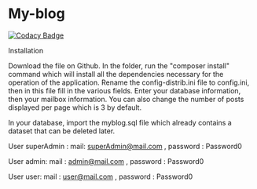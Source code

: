 # My-blog
[![Codacy Badge](https://app.codacy.com/project/badge/Grade/946b9f36132d4e06a4fe652d68b026ae)](https://www.codacy.com/gh/d4rkstrife/My-blog/dashboard?utm_source=github.com&amp;utm_medium=referral&amp;utm_content=d4rkstrife/My-blog&amp;utm_campaign=Badge_Grade)

Installation

Download the file on Github.
In the folder, run the "composer install" command which will install all the dependencies necessary for the operation of the application.
Rename the config-distrib.ini file to config.ini, then in this file fill in the various fields. Enter your database information, then your mailbox information. You can also change the number of posts displayed per page which is 3 by default.

In your database, import the myblog.sql file which already contains a dataset that can be deleted later.


User superAdmin : mail: superAdmin@mail.com , password : Password0

User admin: mail : admin@mail.com  , password : Password0

User user: mail : user@mail.com , password : Password0

